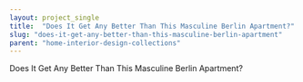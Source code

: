 ```yaml
---
layout: project_single
title:  "Does It Get Any Better Than This Masculine Berlin Apartment?"
slug: "does-it-get-any-better-than-this-masculine-berlin-apartment"
parent: "home-interior-design-collections"
---
```

Does It Get Any Better Than This Masculine Berlin Apartment?